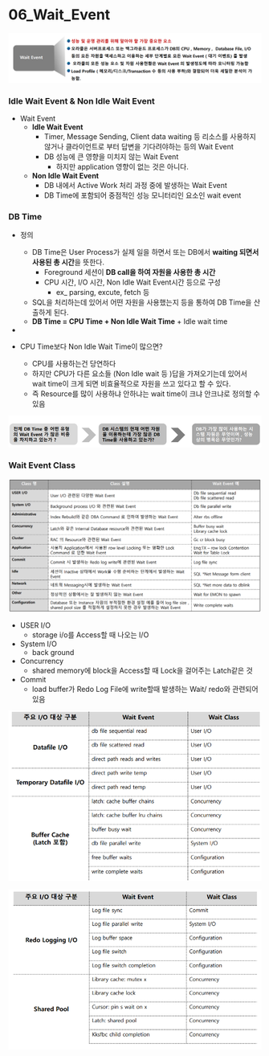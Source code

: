 # 06_Wait_Event

![image-20240330180327924](./06_Wait_Event.assets/image-20240330180327924.png)



### Idle Wait Event & Non Idle Wait Event

- Wait Event
  - **Idle Wait Event**
    - Timer, Message Sending, Client data waiting 등 리소스를 사용하지 않거나 클라이언트로 부터 답변을 기다려야하는 등의 Wait Event
    - DB 성능에 큰 영향을 미치지 않는 Wait Event 
      - 하지만 application 영향이 없는 것은 아니다.
  - **Non Idle Wait Event**
    - DB 내에서 Active Work 처리 과정 중에 발생하는 Wait Event
    - DB Time에 포함되어 중점적인 성능 모니터리인 요소인 wait event



### DB Time

- 정의	
  - DB Time은 User Process가 실제 일을 하면서 또는 DB에서 **waiting 되면서 사용된 총 시간**을 뜻한다.
    - Foreground 세션이 **DB call을 하여 자원을 사용한 총 시간**
    - CPU 시간, I/O 시간, Non Idle Wait Event시간 등으로 구성
      - ex_ parsing, excute, fetch 등
  - SQL을 처리하는데 있어서 어떤 자원을 사용했는지 등을 통하여 DB Time을 산출하게 된다.
  - **DB Time = CPU Time + Non Idle Wait Time** + Idle wait time
- 

- CPU Time보다 Non Idle Wait Time이 많으면?
  - CPU를 사용하는건 당연하다
  - 하지만 CPU가 다른 요소들 (Non Idle wait 등 )답을 가져오기는데 있어서 wait time이 크게 되면 비효율적으로 자원을 쓰고 있다고 할 수 있다.
  - 즉 Resource를 많이 사용하냐 안하냐는 wait time이 크냐 안크냐로 정의할 수 있음

<img src="./06_Wait_Event.assets/image-20240330182500850.png" alt="image-20240330182500850" style="zoom:80%;" />





### Wait Event Class

![image-20240330182603607](./06_Wait_Event.assets/image-20240330182603607.png)

- USER I/O
  - storage i/o를 Access할 때 나오는 I/O
- System I/O
  - back ground
- Concurrency
  - shared memory에 block을 Access할 때 Lock을 걸어주는 Latch같은 것
- Commit
  - load buffer가 Redo Log File에 write할때 발생하는 Wait/ redo와 관련되어있음



![image-20240330183155503](./06_Wait_Event.assets/image-20240330183155503.png)

![image-20240330183205928](./06_Wait_Event.assets/image-20240330183205928.png)



